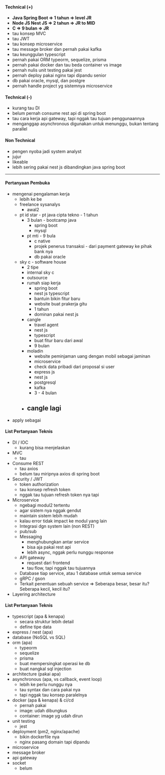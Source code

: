 #### Technical (+) 

- **Java Spring Boot => 1 tahun => level JR**  
- **Node JS Nest JS => 2 tahun => JR to MID**
- **C => 9 bulan => JR**
- tau konsep MVC
- tau JWT
- tau konsep microservice
- tau message broker dan pernah pakai kafka
- tau keunggulan typescript
- pernah pakai ORM typeorm, sequelize, prisma
- pernah pakai docker dan tau beda container vs image
- pernah nulis unit testing pakai jest
- pernah deploy pakai nginx tapi dipandu senior
- db pakai oracle, mysql, dan postgre
- pernah handle project yg sistemnya microservice

#### Technical (-)  

- kurang tau DI
- belum pernah consume rest api di spring boot
- tau cara kerja api gateway, tapi nggak tau tujuan penggunaannya
- menganggap asynchronous digunakan untuk menunggu, bukan tentang parallel

#### Non Technical  

- pengen nyoba jadi system analyst
- jujur
- likeable
- lebih sering pakai nest js dibandingkan java spring boot

---

#### Pertanyaan Pembuka

- mengenai pengalaman kerja  
	- lebih ke be
	- freelance sysanalys
		- awal2
	- pt id star - pt java cipta tekno - 1 tahun 
		- 3 bulan - bootcamp java
			- spring boot
			- mysql
		- pt mti - 9 bula
			- c native
			- projek penerus transaksi - dari payment gateway ke pihak bank nya
			- db pakai oracle
	- sky c - software house
		- 2 tipe
		- internal sky c
		- outsource
		- rumah siap kerja
			- spring boot
			- nest js typescript
			- bantuin bikin fitur baru
			- website buat prakerja gitu
			- 1 tahun
			- dominan pakai nest js
		- cangle
			- travel agent
			- nest js
			- typescript
			- buat fitur baru dari awal
			- 9 bulan
		- moladin
			- website peminjaman uang dengan mobil sebagai jaminan
			- microservice
			- check data pribadi dari proposal si user
			- express js
			- nest js
			- postgresql
			- kafka
			- 3 - 4  bulan
		- cangle lagi
			- 
- apply sebagai


#### List Pertanyaan Teknis

- DI / IOC
	- kurang bisa menjelaskan
- MVC
	- tau
- Consume REST
	- tau axios
	- belum tau miripnya axios di spring boot
- Security / JWT
	- token authorization
	- tau konsep refresh token
	- nggak tau tujuan refresh token nya tapi 
- Microservice
	- ngebagi modul2 tertentu
	- agar sistem nya nggak gendut
	- maintain sistem lebih mudah
	- kalau error tidak impact ke modul yang lain
	- Integrasi dgn system lain (non REST)
	- pub/sub
	- Messaging
		- menghubungkan antar service
		- bisa aja pakai rest api
		- lebih async, nggak perlu nunggu response
	- API gateway
		- request dari frontend 
		- tau flow, tapi nggak tau tujuannya
	- Database tiap service, atau 1 database untuk semua service
	- gRPC / gson
	- Terkait penentuan sebuah service => Seberapa besar, besar itu? Seberapa kecil, kecil itu?
- Layering architecture


#### List Pertanyaan Teknis

- typescript (apa & kenapa)
	- secara struktur lebih detail
	- define tipe data
- express / nest (apa)
- database (NoSQL vs SQL)
- orm (apa)
	- typeorm
	- sequelize
	- prisma
	- buat mempersingkat operasi ke db
	- buat nangkal sql injection
- architecture (pakai apa)
- asynchronous (apa, vs callback, event loop)
	- lebih ke perlu nunggu nya
	- tau syntax dan cara pakai nya
	- tapi nggak tau konsep paralelnya
- docker (apa & kenapa) & ci/cd
	- pernah pakai
	- image: udah dibungkus
	- container: image yg udah dirun
- unit testing
	- jest
- deployment (pm2, nginx/apache)
	- bikin dockerfile nya
	- nginx pasang domain tapi dipandu
- microservice
- message broker
- api gateway
- socket
	- belum